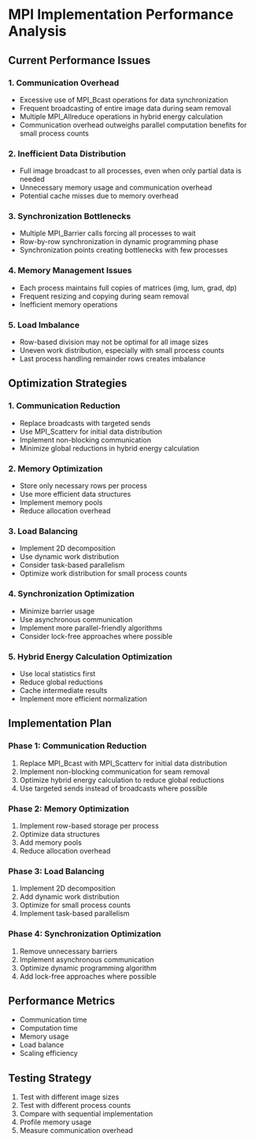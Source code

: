 # MPI Implementation Performance Analysis

## Current Performance Issues

### 1. Communication Overhead
- Excessive use of MPI_Bcast operations for data synchronization
- Frequent broadcasting of entire image data during seam removal
- Multiple MPI_Allreduce operations in hybrid energy calculation
- Communication overhead outweighs parallel computation benefits for small process counts

### 2. Inefficient Data Distribution
- Full image broadcast to all processes, even when only partial data is needed
- Unnecessary memory usage and communication overhead
- Potential cache misses due to memory overhead

### 3. Synchronization Bottlenecks
- Multiple MPI_Barrier calls forcing all processes to wait
- Row-by-row synchronization in dynamic programming phase
- Synchronization points creating bottlenecks with few processes

### 4. Memory Management Issues
- Each process maintains full copies of matrices (img, lum, grad, dp)
- Frequent resizing and copying during seam removal
- Inefficient memory operations

### 5. Load Imbalance
- Row-based division may not be optimal for all image sizes
- Uneven work distribution, especially with small process counts
- Last process handling remainder rows creates imbalance

## Optimization Strategies

### 1. Communication Reduction
- Replace broadcasts with targeted sends
- Use MPI_Scatterv for initial data distribution
- Implement non-blocking communication
- Minimize global reductions in hybrid energy calculation

### 2. Memory Optimization
- Store only necessary rows per process
- Use more efficient data structures
- Implement memory pools
- Reduce allocation overhead

### 3. Load Balancing
- Implement 2D decomposition
- Use dynamic work distribution
- Consider task-based parallelism
- Optimize work distribution for small process counts

### 4. Synchronization Optimization
- Minimize barrier usage
- Use asynchronous communication
- Implement more parallel-friendly algorithms
- Consider lock-free approaches where possible

### 5. Hybrid Energy Calculation Optimization
- Use local statistics first
- Reduce global reductions
- Cache intermediate results
- Implement more efficient normalization

## Implementation Plan

### Phase 1: Communication Reduction
1. Replace MPI_Bcast with MPI_Scatterv for initial data distribution
2. Implement non-blocking communication for seam removal
3. Optimize hybrid energy calculation to reduce global reductions
4. Use targeted sends instead of broadcasts where possible

### Phase 2: Memory Optimization
1. Implement row-based storage per process
2. Optimize data structures
3. Add memory pools
4. Reduce allocation overhead

### Phase 3: Load Balancing
1. Implement 2D decomposition
2. Add dynamic work distribution
3. Optimize for small process counts
4. Implement task-based parallelism

### Phase 4: Synchronization Optimization
1. Remove unnecessary barriers
2. Implement asynchronous communication
3. Optimize dynamic programming algorithm
4. Add lock-free approaches where possible

## Performance Metrics
- Communication time
- Computation time
- Memory usage
- Load balance
- Scaling efficiency

## Testing Strategy
1. Test with different image sizes
2. Test with different process counts
3. Compare with sequential implementation
4. Profile memory usage
5. Measure communication overhead 